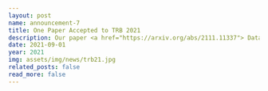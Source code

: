 ```yaml
---
layout: post
name: announcement-7
title: One Paper Accepted to TRB 2021
description: Our paper <a href="https://arxiv.org/abs/2111.11337"> Data-driven Graph Filter based Graph Convolutional Neural Network Approach for Network-Level Multi-Step Traffic Prediction </a> has been accepted to TRB, the largest transportation conference. Congratulations to all the authors!
date: 2021-09-01
year: 2021
img: assets/img/news/trb21.jpg
related_posts: false
read_more: false
---
```

